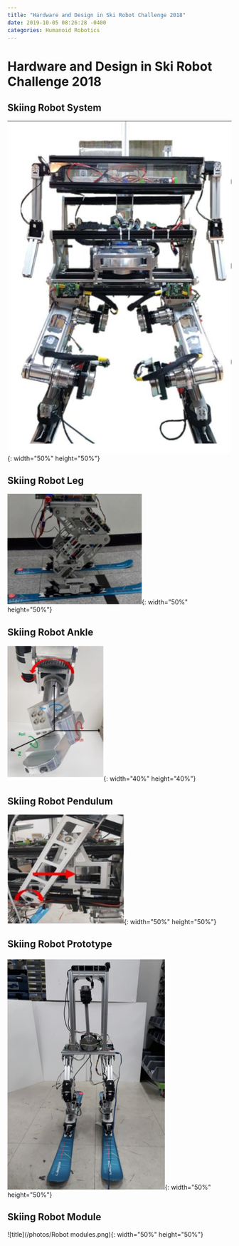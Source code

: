 ```yaml
---
title: "Hardware and Design in Ski Robot Challenge 2018"
date: 2019-10-05 08:26:28 -0400
categories: Humanoid Robotics
---
```


# Hardware and Design in Ski Robot Challenge 2018
## Skiing Robot System
![title](/photos/Skirobot_body.png){: width="50%" height="50%"}

## Skiing Robot Leg
![title](/photos/Skirobot_leg.png){: width="50%" height="50%"}

## Skiing Robot Ankle
![title](/photos/Skirobot_ankle.png){: width="40%" height="40%"}

## Skiing Robot Pendulum
![title](/photos/Skirobot_pendulum.png){: width="50%" height="50%"}

## Skiing Robot Prototype
![title](/photos/Skirobot_proto.png){: width="50%" height="50%"}

## Skiing Robot Module
![title](/photos/Robot modules.png){: width="50%" height="50%"}

